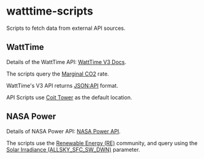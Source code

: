 # watttime-scripts

Scripts to fetch data from external API sources. 

## WattTime

Details of the WattTime API: [WattTime V3 Docs](https://docs.watttime.org/).

The scripts query the [Marginal CO2](https://watttime.org/data-science/data-signals/marginal-co2/) rate.

WattTime's V3 API returns [JSON:API](https://jsonapi.org/) format.

API Scripts use [Coit Tower](https://maps.app.goo.gl/AezxN3Rw7Qpiamka9) as the default location.

## NASA Power

Details of NASA Power API: [NASA Power API](https://power.larc.nasa.gov/docs/services/api/).

The scripts use the [Renewable Energy (RE)](https://power.larc.nasa.gov/docs/methodology/communities/) community,
and query using the [Solar Irradiance (ALLSKY_SFC_SW_DWN)](https://power.larc.nasa.gov/docs/gallery/solar-irradiance/) parameter.